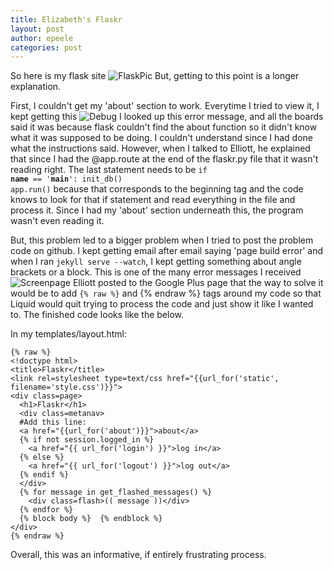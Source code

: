 ```yaml
---
title: Elizabeth's Flaskr
layout: post
author: epeele
categories: post
---
```


So here is my flask site ![FlaskPic](http://www.unc.edu/~epeele/file/flask_pic.png)  But, getting to this point is a longer explanation.

First, I couldn't get my 'about' section to work.  Everytime I tried to view it, I kept getting this ![Debug](http://www.unc.edu/~epeele/file/pic.png)  I looked up this error message, and all the boards said it was because flask couldn't find the about function so it didn't know what it was supposed to be doing.  I couldn't understand since I had done what the instructions said.  However, when I talked to Elliott, he explained that since I had the @app.route at the end of the flaskr.py file that it wasn't reading right.  The last statement needs to be <code>if __name__ == '__main__':  init_db()  app.run()</code> because that corresponds to the beginning tag and the code knows to look for that if statement and read everything in the file and process it.  Since I had my 'about' section underneath this, the program wasn't even reading it.

But, this problem led to a bigger problem when I tried to post the problem code on github.  I kept getting email after email saying 'page build error' and when I ran <code>jekyll serve --watch</code>, I kept getting something about angle brackets or a block.  This is one of the many error messages I received ![Screenpage](http://www.unc.edu/~epeele/file/peele_screenpage.png)  Elliott posted to the Google Plus page that the way to solve it would be to add  <code>{% raw %}</code> and {% endraw %} tags around my code so that Liquid would quit trying to process the code and just show it like I wanted to.  The finished code looks like the below.

In my templates/layout.html:

```
{% raw %}
<!doctype html>
<title>Flaskr</title>
<link rel=stylesheet type=text/css href="{{url_for('static', filename='style.css')}}">
<div class=page>
  <h1>Flaskr</h1>
  <div class=metanav>
  #Add this line:
  <a href="{{url_for('about')}}">about</a>
  {% if not session.logged_in %}
    <a href="{{ url_for('login') }}">log in</a>
  {% else %}
    <a href="{{ url_for('logout') }}">log out</a>
  {% endif %}
  </div>
  {% for message in get_flashed_messages() %}
    <div class=flash>(( message ))</div>
  {% endfor %}
  {% block body %}  {% endblock %}
</div>
{% endraw %}
```

Overall, this was an informative, if entirely frustrating process.
